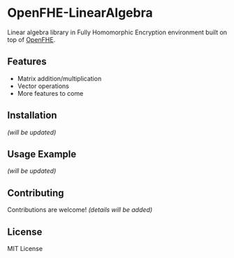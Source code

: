# OpenFHE-LinearAlgebra

Linear algebra library in Fully Homomorphic Encryption environment built on top of [OpenFHE](https://github.com/openfheorg/openfhe).

## Features

- Matrix addition/multiplication
- Vector operations
- More features to come

## Installation

_(will be updated)_

## Usage Example

_(will be updated)_

## Contributing

Contributions are welcome! _(details will be added)_

## License

MIT License
